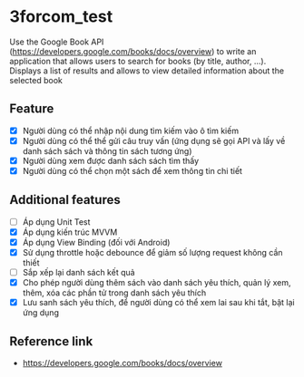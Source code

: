 # 3forcom_test
Use the Google Book API (https://developers.google.com/books/docs/overview) to write an application that allows users to search for books (by title, author, ...).
Displays a list of results and allows to view detailed information about the selected book

## Feature
- [x] Người dùng có thể nhập nội dung tìm kiếm vào ô tìm kiếm
- [x] Người dùng có thể thể gửi câu truy vấn (ứng dụng sẽ gọi API và lấy về danh sách
sách và thông tin sách tương ứng)
- [x] Người dùng xem được danh sách sách tìm thấy
- [x] Người dùng có thể chọn một sách để xem thông tin chi tiết

## Additional features
- [ ] Áp dụng Unit Test
- [x] Áp dụng kiến trúc MVVM
- [x] Áp dụng View Binding (đối với Android)
- [x] Sử dụng throttle hoặc debounce để giảm số lượng request không cần thiết
- [ ] Sắp xếp lại danh sách kết quả 
- [x] Cho phép người dùng thêm sách vào danh sách yêu thích, quản lý xem, thêm, xóa các phần tử trong danh sách yêu thích
- [x] Lưu sanh sách yêu thích, để người dùng có thể xem lai sau khi tắt, bật lại ứng dụng

## Reference link
-  https://developers.google.com/books/docs/overview
